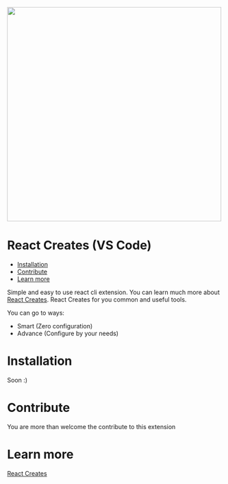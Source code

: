 <img src="https://i.ibb.co/9HnYsv4/React-Creates.gif" width="500px">

# React Creates (VS Code)

- [Installation](#installation)
- [Contribute](#contribute)
- [Learn more](#learn-more)

Simple and easy to use react cli extension.
You can learn much more about [React Creates](../react-creates/README.md).
React Creates for you common and useful tools.

You can go to ways:

- Smart (Zero configuration)
- Advance (Configure by your needs)

# Installation

Soon :)

# Contribute

You are more than welcome the contribute to this extension

# Learn more

[React Creates](../react-creates/README.md)
